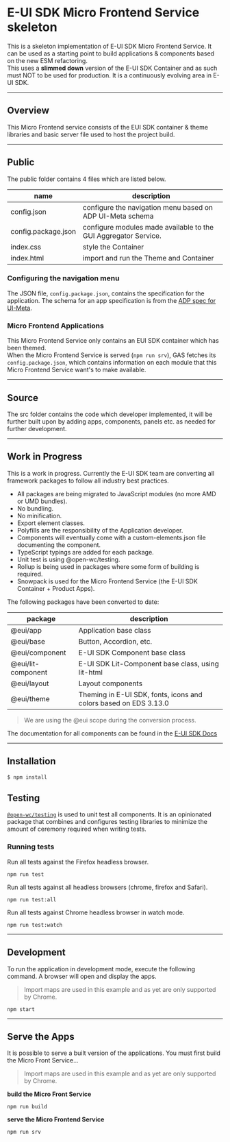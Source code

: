 # E-UI SDK Micro Frontend Service skeleton

This is a skeleton implementation of E-UI SDK Micro Frontend Service. It can be used as a starting point to build applications & components based on the new ESM refactoring.  
This uses a **slimmed down** version of the E-UI SDK Container and as such must NOT to be used for production. It is a continuously evolving area in E-UI SDK.  

---

## Overview

This Micro Frontend service consists of the EUI SDK container & theme libraries and basic server file used to host the project build.

---

## Public

The public folder contains 4 files which are listed below.

| name                | description                                                     |
|---------------------|-----------------------------------------------------------------|
| config.json         | configure the navigation menu based on ADP UI-Meta schema       |
| config.package.json | configure modules made available to the GUI Aggregator Service. |
| index.css           | style the Container                                             |
| index.html          | import and run the Theme and Container                          |

### Configuring the navigation menu

The JSON file, `config.package.json`, contains the specification for the application. The schema for an app specification is from the [ADP spec for UI-Meta](https://euisdk.seli.wh.rnd.internal.ericsson.com/applications/gas-spec).

### Micro Frontend Applications

This Micro Frontend Service only contains an EUI SDK container which has been themed.  
When the Micro Frontend Service is served (`npm run srv`), GAS fetches its `config.package.json`, which contains information on each module that this Micro Frontend Service want's to make available.  

---

## Source

The src folder contains the code which developer implemented, it will be further built upon by adding apps, components, panels etc. as needed for further development.

---
## Work in Progress

This is a work in progress. Currently the E-UI SDK team are converting all framework packages to follow all industry best practices.  

* All packages are being migrated to JavaScript modules (no more AMD or UMD bundles).
* No bundling.
* No minification.
* Export element classes.
* Polyfills are the responsibility of the Application developer.
* Components will eventually come with a custom-elements.json file documenting the component.
* TypeScript typings are added for each package.
* Unit test is using @open-wc/testing.
* Rollup is being used in packages where some form of building is required.
* Snowpack is used for the Micro Frontend Service (the E-UI SDK Container + Product Apps).  

The following packages have been converted to date:

| package            | description                                                      |
|--------------------|------------------------------------------------------------------|
| @eui/app           | Application base class                                           |
| @eui/base          | Button, Accordion, etc.                                          |
| @eui/component     | E-UI SDK Component base class                                    |
| @eui/lit-component | E-UI SDK Lit-Component base class, using lit-html                |
| @eui/layout        | Layout components                                                |
| @eui/theme         | Theming in E-UI SDK, fonts, icons and colors based on EDS 3.13.0 |

>We are using the @eui scope during the conversion process.

The documentation for all components can be found in the [E-UI SDK Docs](https://euisdk.seli.wh.rnd.internal.ericsson.com/euisdk/)

---

## Installation

`$ npm install`

## Testing

[`@open-wc/testing`](https://open-wc.org/docs/testing/testing-package/) is used to unit test all components. It is an opinionated package that combines and configures testing libraries to minimize the amount of ceremony required when writing tests.  

### Running tests

Run all tests against the Firefox headless browser.  

``` shell
npm run test
```

Run all tests against all headless browsers (chrome, firefox and Safari).

``` shell
npm run test:all
```

Run all tests against Chrome headless browser in watch mode.

``` shell
npm run test:watch
```

---

## Development

To run the application in development mode, execute the following command. A browser will open and display the apps.  

> Import maps are used in this example and as yet are only supported by Chrome.

```shell
npm start
```

---

## Serve the Apps

It is possible to serve a built version of the applications. You must first build the Micro Front Service...

> Import maps are used in this example and as yet are only supported by Chrome.

**build the Micro Front Service**

```shell
npm run build
```

**serve the Micro Frontend Service**

```shell
npm run srv
```
